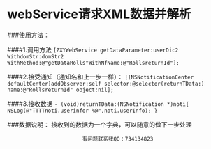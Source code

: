 # webService请求XML数据并解析
###使用方法：

####1.调用方法 
 `[ZXYWebService getDataParameter:userDic2 WithdomStr:domStr2 WithMethod:@"getDataRolls"WithNfName:@"RollsreturnId"];`
 
####2.接受通知（通知名和上一步一样）：
`[[NSNotificationCenter  defaultCenter]addObserver:self selector:@selector(returnTData:) name:@"RollsreturnId" object:nil];`

####3.接收数据
`- (void)returnTData:(NSNotification *)noti{
   NSLog(@"TTTTnoti.userinfor %@",noti.userInfo);
}`

###数据说明：
接收到的数据为一个字典，可以随意的做下一步处理


                            有问题联系我QQ：734134823

